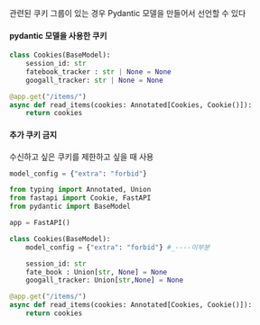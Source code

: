 관련된 쿠키 그룹이 있는 경우 Pydantic 모델을 만들어서 선언할 수 있다

#### pydantic 모델을 사용한 쿠키
```python
class Cookies(BaseModel):
	session_id: str
	fatebook_tracker : str | None = None
	googall_tracker: str | None = None

@app.get("/items/")
async def read_items(cookies: Annotated[Cookies, Cookie()]):
	return cookies
```


#### 추가 쿠키 금지
수신하고 싶은 쿠키를 제한하고 싶을 때 사용

```python
model_config = {"extra": "forbid"}
```

```python
from typing import Annotated, Union
from fastapi import Cookie, FastAPI
from pydantic import BaseModel

app = FastAPI()

class Cookies(BaseModel):
	model_config = {"extra": "forbid"} #_----이부분

	session_id: str
	fate_book : Union[str, None] = None
	googall_tracker: Union[str,None] = None

@app.get("/items/")
async def read_items(cookies: Annotated[Cookies, Cookie()]):
	return cookies
	
```
